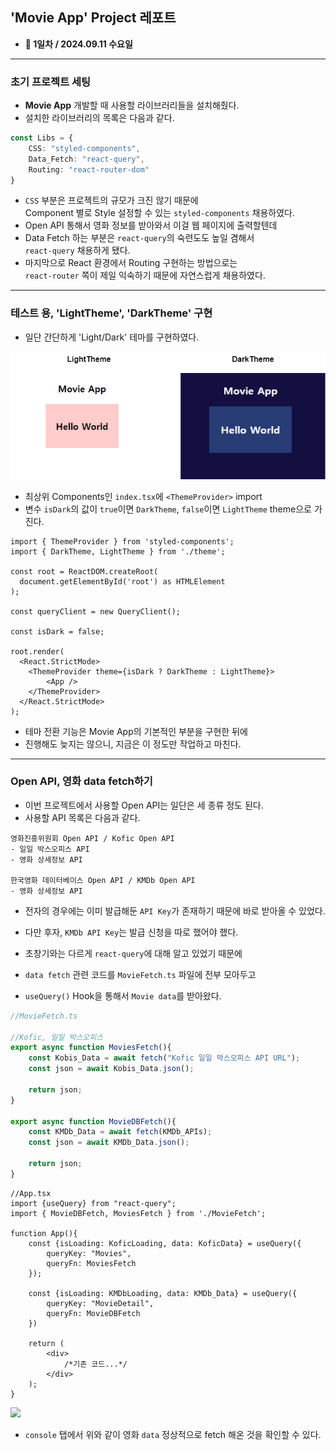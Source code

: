 
## 'Movie App' Project 레포트

- **📆 1일차 / 2024.09.11 수요일**

---

### 초기 프로젝트 세팅

- **Movie App** 개발할 때 사용할 라이브러리들을 설치해줬다.
- 설치한 라이브러리의 목록은 다음과 같다.

``` ts
const Libs = {
    CSS: "styled-components",
    Data_Fetch: "react-query",
    Routing: "react-router-dom"
}
```

- `CSS` 부분은 프로젝트의 규모가 크진 않기 때문에 <br/>
    Component 별로 Style 설정할 수 있는 `styled-components` 채용하였다.
- Open API 통해서 영화 정보를 받아와서 이걸 웹 페이지에 출력할텐데
- Data Fetch 하는 부분은 `react-query`의 숙련도도 높일 겸해서 <br/>
    `react-query` 채용하게 됐다.
- 마지막으로 React 환경에서 Routing 구현하는 방법으로는 <br/>
    `react-router` 쪽이 제일 익숙하기 때문에 자연스럽게 채용하였다.

---

### 테스트 용, 'LightTheme', 'DarkTheme' 구현

- 일단 간단하게 'Light/Dark' 테마를 구현하였다.

<img src="ref/theme_sample.png"/>

- 최상위 Components인 `index.tsx`에 `<ThemeProvider>` import
- 변수 `isDark`의 값이 `true`이면 `DarkTheme`, `false`이면 `LightTheme` theme으로 가진다.

``` tsx
import { ThemeProvider } from 'styled-components';
import { DarkTheme, LightTheme } from './theme';

const root = ReactDOM.createRoot(
  document.getElementById('root') as HTMLElement
);

const queryClient = new QueryClient();

const isDark = false;

root.render(
  <React.StrictMode>
    <ThemeProvider theme={isDark ? DarkTheme : LightTheme}>
        <App />
    </ThemeProvider>
  </React.StrictMode>
);
```
- 테마 전환 기능은 Movie App의 기본적인 부분을 구현한 뒤에
- 진행해도 늦지는 않으니, 지금은 이 정도만 작업하고 마친다.

---

### Open API, 영화 data fetch하기

- 이번 프로젝트에서 사용할 Open API는 일단은 세 종류 정도 된다.
- 사용할 API 목록은 다음과 같다.

```
영화진흥위원회 Open API / Kofic Open API
- 일일 박스오피스 API
- 영화 상세정보 API

한국영화 데이터베이스 Open API / KMDb Open API
- 영화 상세정보 API
```

- 전자의 경우에는 이미 발급해둔 `API Key`가 존재하기 때문에 바로 받아올 수 있었다.
- 다만 후자, `KMDb API Key`는 발급 신청을 따로 했어야 했다.

- 초창기와는 다르게  `react-query`에 대해 알고 있었기 때문에
- `data fetch` 관련 코드를 `MovieFetch.ts` 파일에 전부 모아두고
- `useQuery()` Hook을 통해서 `Movie data`를 받아왔다.

``` ts
//MovieFetch.ts

//Kofic, 일일 박스오피스
export async function MoviesFetch(){
	const Kobis_Data = await fetch("Kofic 일일 박스오피스 API URL");
	const json = await Kobis_Data.json();

	return json;
}

export async function MovieDBFetch(){
	const KMDb_Data = await fetch(KMDb_APIs);
	const json = await KMDb_Data.json();

	return json;
}
```

``` tsx
//App.tsx
import {useQuery} from "react-query";
import { MovieDBFetch, MoviesFetch } from './MovieFetch';

function App(){
	const {isLoading: KoficLoading, data: KoficData} = useQuery({
		queryKey: "Movies",
		queryFn: MoviesFetch
	});
	
	const {isLoading: KMDbLoading, data: KMDb_Data} = useQuery({
		queryKey: "MovieDetail",
		queryFn: MovieDBFetch
	})
	
	return (
		<div>
			/*기존 코드...*/
		</div>
	);
}
```

<img src="Data-Fetch_sample.png"/>

- `console` 탭에서 위와 같이 영화 `data` 정상적으로 fetch 해온 것을 확인할 수 있다.


